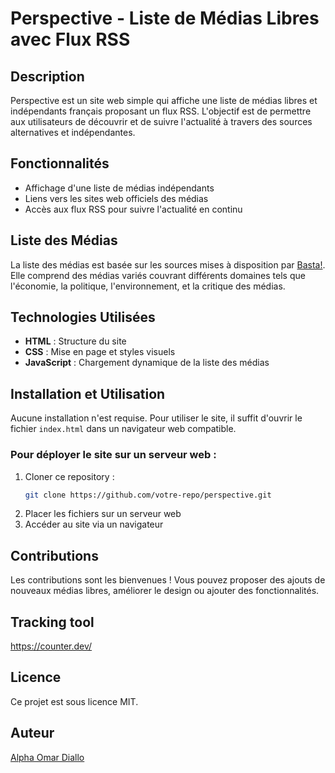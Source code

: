 # Perspective - Liste de Médias Libres avec Flux RSS

## Description
Perspective est un site web simple qui affiche une liste de médias libres et indépendants français proposant un flux RSS. L'objectif est de permettre aux utilisateurs de découvrir et de suivre l'actualité à travers des sources alternatives et indépendantes.

## Fonctionnalités
- Affichage d'une liste de médias indépendants
- Liens vers les sites web officiels des médias
- Accès aux flux RSS pour suivre l'actualité en continu

## Liste des Médias
La liste des médias est basée sur les sources mises à disposition par [Basta!](https://portail.basta.media/spip.php?page=sources). Elle comprend des médias variés couvrant différents domaines tels que l'économie, la politique, l'environnement, et la critique des médias.

## Technologies Utilisées
- **HTML** : Structure du site
- **CSS** : Mise en page et styles visuels
- **JavaScript** : Chargement dynamique de la liste des médias

## Installation et Utilisation
Aucune installation n'est requise. Pour utiliser le site, il suffit d'ouvrir le fichier `index.html` dans un navigateur web compatible.

### Pour déployer le site sur un serveur web :
1. Cloner ce repository :
   ```bash
   git clone https://github.com/votre-repo/perspective.git
   ```
2. Placer les fichiers sur un serveur web
3. Accéder au site via un navigateur

## Contributions
Les contributions sont les bienvenues ! Vous pouvez proposer des ajouts de nouveaux médias libres, améliorer le design ou ajouter des fonctionnalités.

## Tracking tool
https://counter.dev/

## Licence
Ce projet est sous licence MIT.

## Auteur
[Alpha Omar Diallo](https://alphaomardiallo.com)
